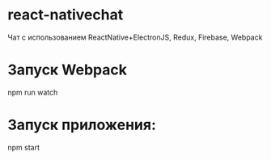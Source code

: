# react-nativechat

Чат с использованием ReactNative+ElectronJS, Redux, Firebase, Webpack

# Запуск Webpack
npm run watch

# Запуск приложения: 
npm start
